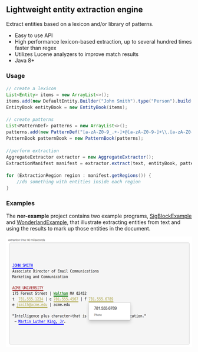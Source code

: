 ## Lightweight entity extraction engine

Extract entities based on a lexicon and/or library of patterns.

  * Easy to use API
  * High performance lexicon-based extraction, up to several hundred times faster than regex
  * Utilizes Lucene analyzers to improve match results
  * Java 8+

### Usage

```java
// create a lexicon
List<Entity> items = new ArrayList<>();
items.add(new DefaultEntity.Builder("John Smith").type("Person").build());
EntityBook entityBook = new EntityBook(items);

// create patterns
List<PatternDef> patterns = new ArrayList<>();
patterns.add(new PatternDef("[a-zA-Z0-9_.+-]+@[a-zA-Z0-9-]+\\.[a-zA-Z0-9-.]+", "Email", false));
PatternBook patternBook = new PatternBook(patterns);

//perform extraction
AggregateExtractor extractor = new AggregateExtractor();
ExtractionManifest manifest = extractor.extract(text, entityBook, patternBook);

for (ExtractionRegion region : manifest.getRegions()) {
    //do something with entities inside each region
}
```

### Examples

The **ner-example** project contains two example programs, [SigBlockExample](https://github.com/cerebrosoft/entity-extractor/blob/master/example/src/main/java/cerebrosoft/ner/example/SigBlockExample.java) and [WonderlandExample](https://github.com/cerebrosoft/entity-extractor/blob/master/example/src/main/java/cerebrosoft/ner/example/WonderlandExample.java), that illustrate extracting entities from text and using the results to mark up those entities in the document.

<img src="etc/sig-example.png" height="300"/>





